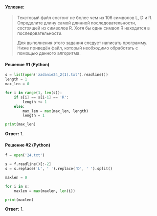 #### Условие:

> Текстовый файл состоит не более чем из 106 символов L, D и R. 
> Определите длину самой длинной последовательности, состоящей из символов R. Хотя бы один символ R находится в последовательности.
> 
> Для выполнения этого задания следует написать программу. Ниже приведён файл, который необходимо обработать с помощью данного алгоритма.

#### Решение #1 (Python)
```python
s = list(open('zadanie24_2(1).txt').readline())
length = 1
max_len = 0

for i in range(1, len(s)):
    if s[i] == s[i-1] == 'R':
        length += 1
    else:
        max_len = max(max_len, length)
        length = 1

print(max_len)
```

**Ответ:** 1.

#### Решение #2 (Python)
```python
f = open('24.txt')

s = f.readline()[:-2]
s = s.replace('L', ' ').replace('D', ' ').split()

maxlen = 0

for i in s:
	maxlen = max(maxlen, len(i))

print(maxlen)
```
**Ответ:** 1.
